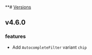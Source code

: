 **# [Versions](https://github.com/Tracktor/design-system/releases)

## v4.6.0

###  features
- Add `AutocompleteFilter` variant `chip`
